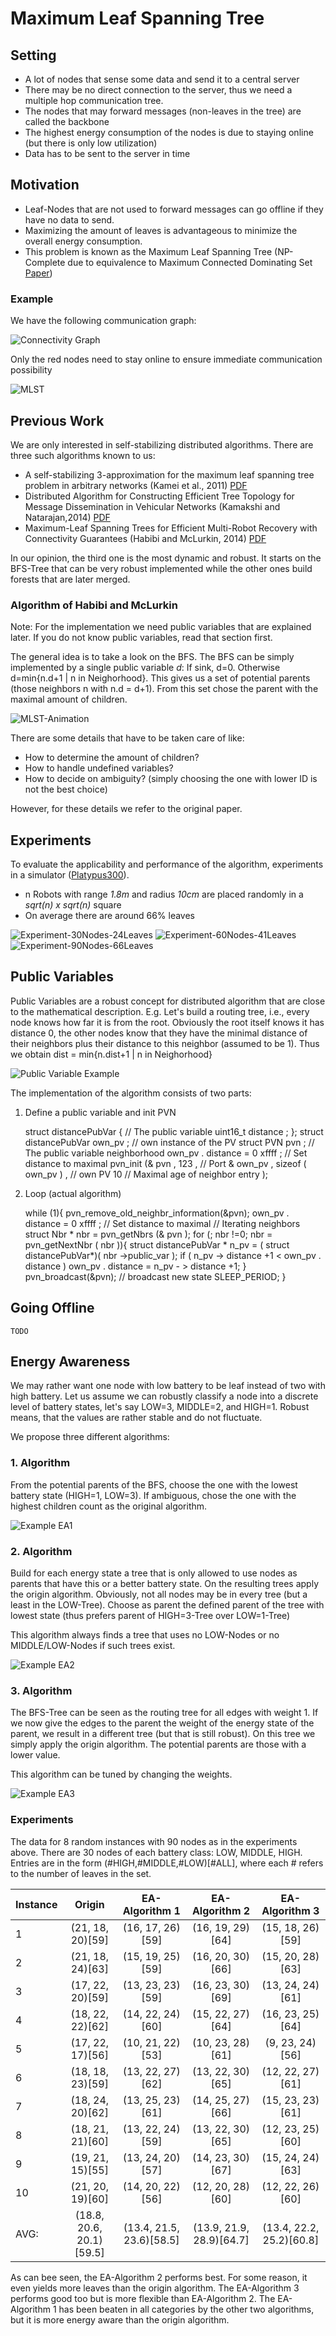 # Maximum Leaf Spanning Tree

## Setting

* A lot of nodes that sense some data and send it to a central server
* There may be no direct connection to the server, thus we need a multiple hop communication tree.
* The nodes that may forward messages (non-leaves in the tree) are called the backbone
* The highest energy consumption of the nodes is due to staying online (but there is only low utilization)
* Data has to be sent to the server in time

## Motivation

* Leaf-Nodes that are not used to forward messages can go offline if they have no data to send.
* Maximizing the amount of leaves is advantageous to minimize the overall energy consumption.
* This problem is known as the Maximum Leaf Spanning Tree (NP-Complete due to equivalence to Maximum Connected Dominating Set [Paper](http://www.sciencedirect.com/science/article/pii/0012365X92901308))

### Example

We have the following communication graph:

![Connectivity Graph](./.readme_md-files/mlst1.png)

Only the red nodes need to stay online to ensure immediate communication possibility

![MLST](./.readme_md-files/mlst2.png)


## Previous Work

We are only interested in self-stabilizing distributed algorithms. 
There are three such algorithms known to us:

* A self-stabilizing 3-approximation for the maximum leaf spanning tree problem in arbitrary networks (Kamei et al., 2011) [PDF](http://link.springer.com/article/10.1007/s10878-011-9383-5#page-1)
* Distributed Algorithm for Constructing Efficient Tree Topology for Message Dissemination in Vehicular Networks (Kamakshi and Natarajan,2014) [PDF](http://www.hindawi.com/journals/ijvt/2014/903895/)
* Maximum-Leaf Spanning Trees for Efficient Multi-Robot Recovery with Connectivity Guarantees (Habibi and McLurkin, 2014) [PDF](http://mrsl.rice.edu/papers/maximum-leaf-spanning-trees-efficient-multi-robot-recovery-connectivity-guarantees)

In our opinion, the third one is the most dynamic and robust.
It starts on the BFS-Tree that can be very robust implemented while the other ones build forests that are later merged.

### Algorithm of Habibi and McLurkin

Note: For the implementation we need public variables that are explained later. If you do not know public variables, read that section first.

The general idea is to take a look on the BFS.
The BFS can be simply implemented by a single public variable *d*: If sink, d=0. Otherwise d=min{n.d+1 | n in Neighorhood}.
This gives us a set of potential parents (those neighbors n with n.d = d+1).
From this set chose the parent with the maximal amount of children.

![MLST-Animation](./.readme_md-files/mlst.gif)

There are some details that have to be taken care of like: 

* How to determine the amount of children?
* How to handle undefined variables?
* How to decide on ambiguity? (simply choosing the one with lower ID is not the best choice)

However, for these details we refer to the original paper.

## Experiments

To evaluate the applicability and performance of the algorithm, experiments in a simulator ([Platypus300](https://github.com/SwarmRoboticResearch/platypus3000)).

* n Robots with range *1.8m* and radius *10cm* are placed randomly in a *sqrt(n) x sqrt(n)* square
* On average there are around 66\% leaves

![Experiment-30Nodes-24Leaves](./.readme_md-files/30-24.png)
![Experiment-60Nodes-41Leaves](./.readme_md-files/60-41.png)
![Experiment-90Nodes-66Leaves](./.readme_md-files/90-66.png)

## Public Variables

Public Variables are a robust concept for distributed algorithm that are close to the mathematical description.
E.g. Let's build a routing tree, i.e., every node knows how far it is from the root.
Obviously the root itself knows it has distance 0, the other nodes know that they have the minimal distance of their neighbors plus their distance to this neighbor (assumed to be 1).
Thus we obtain dist = min{n.dist+1 | n in Neighorhood}

![Public Variable Example](./.readme_md-files/pv.gif)

The implementation of the algorithm consists of two parts:

1. Define a public variable and init PVN

	struct distancePubVar { // The public variable
	uint16_t distance ;
	};
	struct distancePubVar own_pv ; // own instance of the PV
	struct PVN pvn ; // The public variable neighborhood
	own_pv . distance = 0 xffff ; // Set distance to maximal
	pvn_init (& pvn , 123 , // Port
		& own_pv , sizeof ( own_pv ) , // own PV
		10 // Maximal age of neighbor entry
		);

2. Loop (actual algorithm)
	
	while (1){
		pvn_remove_old_neighbr_information(&pvn);
		own_pv . distance = 0 xffff ; // Set distance to maximal
		// Iterating neighbors
		struct Nbr * nbr = pvn_getNbrs (& pvn );
		for (; nbr !=0; nbr = pvn_getNextNbr ( nbr )){
			struct distancePubVar * n_pv =
			( struct distancePubVar*)( nbr ->public_var );
			if ( n_pv -> distance +1 < own_pv . distance )
				own_pv . distance = n_pv - > distance +1;
		}
		pvn_broadcast(&pvn); // broadcast new state
		SLEEP_PERIOD;
	}

## Going Offline
	
	TODO

## Energy Awareness

We may rather want one node with low battery to be leaf instead of two with high battery.
Let us assume we can robustly classify a node into a discrete level of battery states, let's say LOW=3, MIDDLE=2, and HIGH=1.
Robust means, that the values are rather stable and do not fluctuate.

We propose three different algorithms:

### 1. Algorithm
From the potential parents of the BFS, choose the one with the lowest battery state (HIGH=1, LOW=3).
If ambiguous, chose the one with the highest children count as the original algorithm.

![Example EA1](./.readme_md-files/mlst-ea1.gif)

### 2. Algorithm
Build for each energy state a tree that is only allowed to use nodes as parents that have this or a better battery state.
On the resulting trees apply the origin algorithm.
Obviously, not all nodes may be in every tree (but a least in the LOW-Tree).
Choose as parent the defined parent of the tree with lowest state (thus prefers parent of HIGH=3-Tree over LOW=1-Tree)

This algorithm always finds a tree that uses no LOW-Nodes or no MIDDLE/LOW-Nodes if such trees exist.

![Example EA2](./.readme_md-files/mlst-ea2.gif)

### 3. Algorithm
The BFS-Tree can be seen as the routing tree for all edges with weight 1.
If we now give the edges to the parent the weight of the energy state of the parent, we result in a different tree (but that is still robust).
On this tree we simply apply the origin algorithm.
The potential parents are those with a lower value.

This algorithm can be tuned by changing the weights.

![Example EA3](./.readme_md-files/mlst-ea3.gif)

### Experiments

The data for 8 random instances with 90 nodes as in the experiments above.
There are 30 nodes of each battery class: LOW, MIDDLE, HIGH.
Entries are in the form (\#HIGH,\#MIDDLE,\#LOW)[\#ALL], where each # refers to the number of leaves in the set.

Instance 	| 	Origin 					| 	EA-Algorithm 1 			| EA-Algorithm 2 			| 	EA-Algorithm 3
------------|:-------------------------:|:-------------------------:|:-------------------------:|:-------------------------:|
1			| (21, 18, 20)\[59\] 		| (16, 17, 26)\[59\] 		| (16, 19, 29)\[64\] 		| (15, 18, 26)\[59\]
2			| (21, 18, 24)\[63\] 		| (15, 19, 25)\[59\]		| (16, 20, 30)\[66\]		| (15, 20, 28)\[63\]
3			| (17, 22, 20)\[59\] 		| (13, 23, 23)\[59\]		| (16, 23, 30)\[69\]		| (13, 24, 24)\[61\]
4			| (18, 22, 22)\[62\]		| (14, 22, 24)\[60\]		| (15, 22, 27)\[64\]		| (16, 23, 25)\[64\]
5			| (17, 22, 17)\[56\] 		| (10, 21, 22)\[53\]		| (10, 23, 28)\[61\]		| (9, 23, 24)\[56\]
6			| (18, 18, 23)\[59\] 		| (13, 22, 27)\[62\]		| (13, 22, 30)\[65\]		| (12, 22, 27)\[61\]
7			| (18, 24, 20)\[62\]		| (13, 25, 23)\[61\]		| (14, 25, 27)\[66\]		| (15, 23, 23)\[61\]
8			| (18, 21, 21)\[60\] 		| (13, 22, 24)\[59\]		| (13, 22, 30)\[65\]		| (12, 23, 25)\[60\]
9			| (19, 21, 15)\[55\]		| (13, 24, 20)\[57\] 		| (14, 23, 30)\[67\]		| (15, 24, 24)\[63\]
10			| (21, 20, 19)\[60\] 		| (14, 20, 22)\[56\] 		| (12, 20, 28)\[60\]		| (12, 22, 26)\[60\]
AVG:		| (18.8, 20.6, 20.1)\[59.5\]| (13.4, 21.5, 23.6)\[58.5\]| (13.9, 21.9, 28.9)\[64.7\]| (13.4, 22.2, 25.2)\[60.8\]

As can bee seen, the EA-Algorithm 2 performs best. For some reason, it even yields more leaves than the origin algorithm.
The EA-Algorithm 3 performs good too but is more flexible than EA-Algorithm 2.
The EA-Algorithm 1 has been beaten in all categories by the other two algorithms, but it is more energy aware than the origin algorithm.
